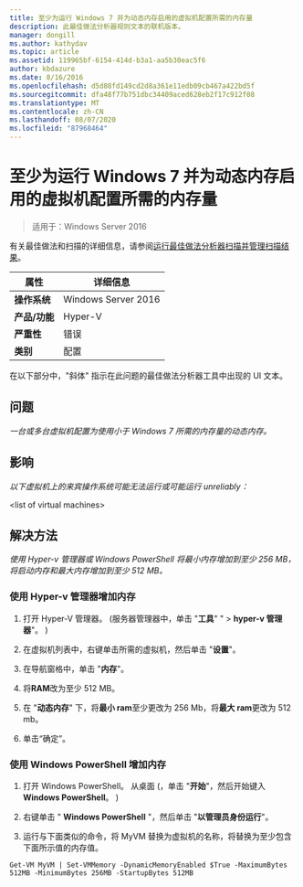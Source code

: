 ```yaml
---
title: 至少为运行 Windows 7 并为动态内存启用的虚拟机配置所需的内存量
description: 此最佳做法分析器规则文本的联机版本。
manager: dongill
ms.author: kathydav
ms.topic: article
ms.assetid: 119965bf-6154-414d-b3a1-aa5b30eac5f6
author: kbdazure
ms.date: 8/16/2016
ms.openlocfilehash: d5d88fd149cd2d8a361e11edb09cb467a422bd5f
ms.sourcegitcommit: dfa48f77b751dbc34409aced628eb2f17c912f08
ms.translationtype: MT
ms.contentlocale: zh-CN
ms.lasthandoff: 08/07/2020
ms.locfileid: "87968464"
---
```

# <a name="configure-at-least-the-required-amount-of-memory-for-a-virtual-machine-running-windows-7-and-enabled-for-dynamic-memory"></a>至少为运行 Windows 7 并为动态内存启用的虚拟机配置所需的内存量

>适用于：Windows Server 2016

有关最佳做法和扫描的详细信息，请参阅[运行最佳做法分析器扫描并管理扫描结果](https://go.microsoft.com/fwlink/p/?LinkID=223177)。

|属性|详细信息|
|-|-|
|**操作系统**|Windows Server 2016|
|**产品/功能**|Hyper-V|
|**严重性**|错误|
|**类别**|配置|

在以下部分中，"斜体" 指示在此问题的最佳做法分析器工具中出现的 UI 文本。

## <a name="issue"></a>问题
*一台或多台虚拟机配置为使用小于 Windows 7 所需的内存量的动态内存。*

## <a name="impact"></a>影响
*以下虚拟机上的来宾操作系统可能无法运行或可能运行 unreliably：*

\<list of virtual machines>

## <a name="resolution"></a>解决方法
*使用 Hyper-v 管理器或 Windows PowerShell 将最小内存增加到至少 256 MB，将启动内存和最大内存增加到至少 512 MB。*

### <a name="increase-memory-using-hyper-v-manager"></a>使用 Hyper-v 管理器增加内存

1.  打开 Hyper-V 管理器。  (服务器管理器中，单击 "**工具**" "  >  **hyper-v 管理器**"。 ) 

2.  在虚拟机列表中，右键单击所需的虚拟机，然后单击 "**设置**"。

3.  在导航窗格中，单击 "**内存**"。

4.  将**RAM**改为至少 512 MB。

5.  在 "**动态内存**" 下，将**最小 ram**至少更改为 256 Mb，将**最大 ram**更改为 512 mb。

6.  单击“确定”。

### <a name="increase-memory-using-windows-powershell"></a>使用 Windows PowerShell 增加内存

1.  打开 Windows PowerShell。 从桌面 (，单击 "**开始**"，然后开始键入**Windows PowerShell**。 ) 

2.  右键单击 " **Windows PowerShell** "，然后单击 "**以管理员身份运行**"。

3.  运行与下面类似的命令，将 MyVM 替换为虚拟机的名称，将替换为至少包含下面所示值的内存值。

```
Get-VM MyVM | Set-VMMemory -DynamicMemoryEnabled $True -MaximumBytes 512MB -MinimumBytes 256MB -StartupBytes 512MB
```



